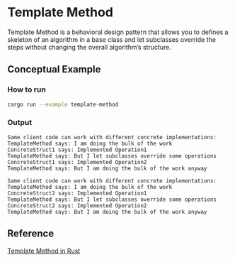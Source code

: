 # Template Method
Template Method is a behavioral design pattern that allows you to defines a skeleton of an algorithm in a base class 
and let subclasses override the steps without changing the overall algorithm’s structure.


## Conceptual Example

### How to run
```bash
cargo run --example template-method
```

### Output

```
Same client code can work with different concrete implementations:
TemplateMethod says: I am doing the bulk of the work
ConcreteStruct1 says: Implemented Operation1
TemplateMethod says: But I let subclasses override some operations
ConcreteStruct1 says: Implemented Operation2
TemplateMethod says: But I am doing the bulk of the work anyway

Same client code can work with different concrete implementations:
TemplateMethod says: I am doing the bulk of the work
ConcreteStruct2 says: Implemented Operation1
TemplateMethod says: But I let subclasses override some operations
ConcreteStruct2 says: Implemented Operation2
TemplateMethod says: But I am doing the bulk of the work anyway
```


## Reference

[Template Method in Rust](https://refactoring.guru/design-patterns/template-method/rust/example)
